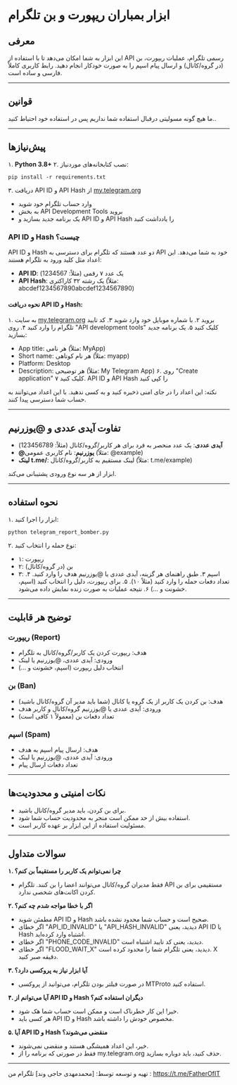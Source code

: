 # ابزار بمباران ریپورت و بن تلگرام

## معرفی
این ابزار به شما امکان می‌دهد تا با استفاده از API رسمی تلگرام، عملیات ریپورت، بن (در گروه/کانال) و ارسال پیام اسپم را به صورت خودکار انجام دهید. رابط کاربری کاملاً فارسی و ساده است.

---



## قوانین 
ما هیچ گونه مسولیتی درقبال استفاده شما نداریم پس در استفاده خود احتیاط کنید..

---

## پیش‌نیازها
۱. **Python 3.8+**
۲. نصب کتابخانه‌های موردنیاز:
```
pip install -r requirements.txt
```
۳. دریافت API ID و API Hash از [my.telegram.org](https://my.telegram.org)
   - وارد حساب تلگرام خود شوید
   - به بخش API Development Tools بروید
   - یک برنامه جدید بسازید و API ID و API Hash را یادداشت کنید

### API ID و Hash چیست؟
API ID و Hash دو عدد هستند که تلگرام برای دسترسی به API خود به شما می‌دهد. این اعداد مثل کلید ورود به تلگرام هستند:

- **API ID**: یک عدد ۷ رقمی (مثلاً: 1234567)
- **API Hash**: یک رشته ۳۲ کاراکتری (مثلاً: abcdef1234567890abcdef1234567890)

#### نحوه دریافت API ID و Hash:
۱. به سایت [my.telegram.org](https://my.telegram.org) بروید
۲. با شماره موبایل خود وارد شوید
۳. کد تایید تلگرام را وارد کنید
۴. روی "API development tools" کلیک کنید
۵. یک برنامه جدید بسازید:
   - App title: هر نامی (مثلاً: MyApp)
   - Short name: هر نام کوتاهی (مثلاً: myapp)
   - Platform: Desktop
   - Description: هر توضیحی (مثلاً: My Telegram App)
۶. روی "Create application" کلیک کنید
۷. API ID و API Hash را کپی کنید

نکته: این اعداد را در جای امنی ذخیره کنید و به کسی ندهید. با این اعداد می‌توانند به حساب شما دسترسی پیدا کنند.

---

## تفاوت آیدی عددی و @یوزرنیم
- **آیدی عددی**: یک عدد منحصر به فرد برای هر کاربر/گروه/کانال (مثلاً: 123456789)
- **@یوزرنیم**: نام کاربری عمومی (مثلاً: @example)
- **لینک t.me/**: لینک مستقیم به کاربر/گروه/کانال (مثلاً: t.me/example)

ابزار از هر سه نوع ورودی پشتیبانی می‌کند.

---

## نحوه استفاده
۱. ابزار را اجرا کنید:
```
python telegram_report_bomber.py
```
۲. نوع حمله را انتخاب کنید:
   - ۱: ریپورت
   - ۲: بن (در گروه/کانال)
   - ۳: اسپم
۳. طبق راهنمای هر گزینه، آیدی عددی یا @یوزرنیم هدف را وارد کنید.
۴. تعداد دفعات حمله را وارد کنید (مثلاً ۱۰).
۵. برای ریپورت، دلیل را انتخاب کنید (اسپم، خشونت و ...)
۶. نتیجه عملیات به صورت زنده نمایش داده می‌شود.

---

## توضیح هر قابلیت
### ریپورت (Report)
- هدف: ریپورت کردن یک کاربر/گروه/کانال به تلگرام
- ورودی: آیدی عددی، @یوزرنیم یا لینک
- انتخاب دلیل ریپورت (اسپم، خشونت و ...)

### بن (Ban)
- هدف: بن کردن یک کاربر از یک گروه یا کانال (شما باید مدیر آن گروه/کانال باشید)
- ورودی: آیدی عددی یا @یوزرنیم گروه/کانال و کاربر هدف
- تعداد دفعات بن (معمولاً ۱ کافی است)

### اسپم (Spam)
- هدف: ارسال پیام اسپم به هدف
- ورودی: آیدی عددی، @یوزرنیم یا لینک
- تعداد دفعات ارسال پیام

---

## نکات امنیتی و محدودیت‌ها
- برای بن کردن، باید مدیر گروه/کانال باشید.
- استفاده بیش از حد ممکن است منجر به محدودیت حساب شما شود.
- مسئولیت استفاده از این ابزار بر عهده کاربر است.

---

## سوالات متداول
**۱. چرا نمی‌توانم یک کاربر را مستقیماً بن کنم؟**
- فقط مدیران گروه/کانال می‌توانند اعضا را بن کنند. تلگرام API مستقیمی برای بن کردن اکانت‌های شخصی ندارد.

**۲. اگر با خطا مواجه شدم چه کنم؟**
- مطمئن شوید API ID و Hash صحیح است و حساب شما محدود نشده باشد.
- اگر خطای "API_ID_INVALID" یا "API_HASH_INVALID" دیدید، یعنی API ID یا Hash اشتباه وارد کرده‌اید.
- اگر خطای "PHONE_CODE_INVALID" دیدید، یعنی کد تایید اشتباه است.
- اگر خطای "FLOOD_WAIT_X" دیدید، یعنی تلگرام شما را محدود کرده است. X دقیقه صبر کنید.

**۳. آیا ابزار نیاز به پروکسی دارد؟**
- در صورت فیلتر بودن تلگرام، می‌توانید از پروکسی MTProto استفاده کنید.

**۴. آیا می‌توانم از API ID و Hash دیگران استفاده کنم؟**
- خیر! این کار خطرناک است و ممکن است حساب شما هک شود.
- هر کسی باید API ID و Hash مخصوص خودش را داشته باشد.

**۵. آیا API ID و Hash منقضی می‌شوند؟**
- خیر، این اعداد همیشگی هستند و منقضی نمی‌شوند.
- فقط در صورتی که برنامه را از my.telegram.org حذف کنید، باید دوباره بسازید.

---

تهیه و توسعه توسط: [محمدمهدی حاجی وند] 
تلگرام من : https://t.me/FatherOfIT
